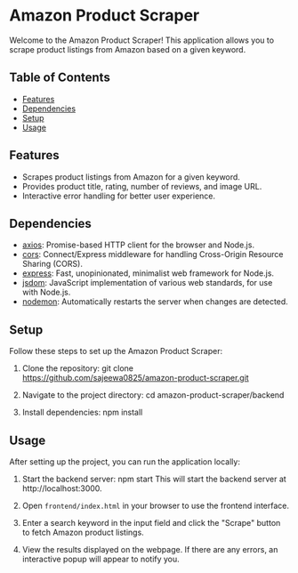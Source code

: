# Amazon Product Scraper

Welcome to the Amazon Product Scraper! This application allows you to scrape product listings from Amazon based on a given keyword.

## Table of Contents

- [Features](#features)
- [Dependencies](#dependencies)
- [Setup](#setup)
- [Usage](#usage)

## Features

- Scrapes product listings from Amazon for a given keyword.
- Provides product title, rating, number of reviews, and image URL.
- Interactive error handling for better user experience.

## Dependencies

- [axios](https://www.npmjs.com/package/axios): Promise-based HTTP client for the browser and Node.js.
- [cors](https://www.npmjs.com/package/cors): Connect/Express middleware for handling Cross-Origin Resource Sharing (CORS).
- [express](https://www.npmjs.com/package/express): Fast, unopinionated, minimalist web framework for Node.js.
- [jsdom](https://www.npmjs.com/package/jsdom): JavaScript implementation of various web standards, for use with Node.js.
- [nodemon](https://www.npmjs.com/package/nodemon): Automatically restarts the server when changes are detected.

## Setup

Follow these steps to set up the Amazon Product Scraper:

1. Clone the repository:
   git clone https://github.com/sajeewa0825/amazon-product-scraper.git

2. Navigate to the project directory:
   cd amazon-product-scraper/backend

3. Install dependencies:
   npm install

## Usage

After setting up the project, you can run the application locally:

1. Start the backend server:
   npm start
   This will start the backend server at http://localhost:3000.

2. Open `frontend/index.html` in your browser to use the frontend interface.

3. Enter a search keyword in the input field and click the "Scrape" button to fetch Amazon product listings.

4. View the results displayed on the webpage. If there are any errors, an interactive popup will appear to notify you.
